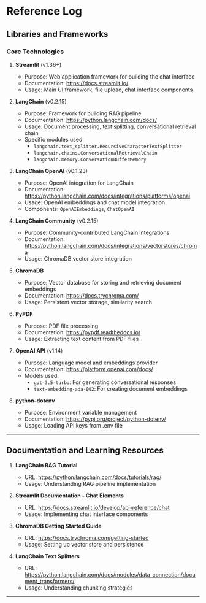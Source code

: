 # Reference Log

## Libraries and Frameworks

### Core Technologies

1. **Streamlit** (v1.36+)
   - Purpose: Web application framework for building the chat interface
   - Documentation: https://docs.streamlit.io/
   - Usage: Main UI framework, file upload, chat interface components

2. **LangChain** (v0.2.15)
   - Purpose: Framework for building RAG pipeline
   - Documentation: https://python.langchain.com/docs/
   - Usage: Document processing, text splitting, conversational retrieval chain
   - Specific modules used:
     - `langchain.text_splitter.RecursiveCharacterTextSplitter`
     - `langchain.chains.ConversationalRetrievalChain`
     - `langchain.memory.ConversationBufferMemory`

3. **LangChain OpenAI** (v0.1.23)
   - Purpose: OpenAI integration for LangChain
   - Documentation: https://python.langchain.com/docs/integrations/platforms/openai
   - Usage: OpenAI embeddings and chat model integration
   - Components: `OpenAIEmbeddings`, `ChatOpenAI`

4. **LangChain Community** (v0.2.15)
   - Purpose: Community-contributed LangChain integrations
   - Documentation: https://python.langchain.com/docs/integrations/vectorstores/chroma
   - Usage: ChromaDB vector store integration

5. **ChromaDB**
   - Purpose: Vector database for storing and retrieving document embeddings
   - Documentation: https://docs.trychroma.com/
   - Usage: Persistent vector storage, similarity search

6. **PyPDF**
   - Purpose: PDF file processing
   - Documentation: https://pypdf.readthedocs.io/
   - Usage: Extracting text content from PDF files

7. **OpenAI API** (v1.14)
   - Purpose: Language model and embeddings provider
   - Documentation: https://platform.openai.com/docs/
   - Models used:
     - `gpt-3.5-turbo`: For generating conversational responses
     - `text-embedding-ada-002`: For creating document embeddings

8. **python-dotenv**
   - Purpose: Environment variable management
   - Documentation: https://pypi.org/project/python-dotenv/
   - Usage: Loading API keys from .env file

---

## Documentation and Learning Resources

1. **LangChain RAG Tutorial**
   - URL: https://python.langchain.com/docs/tutorials/rag/
   - Usage: Understanding RAG pipeline implementation

2. **Streamlit Documentation - Chat Elements**
   - URL: https://docs.streamlit.io/develop/api-reference/chat
   - Usage: Implementing chat interface components

3. **ChromaDB Getting Started Guide**
   - URL: https://docs.trychroma.com/getting-started
   - Usage: Setting up vector store and persistence

4. **LangChain Text Splitters**
   - URL: https://python.langchain.com/docs/modules/data_connection/document_transformers/
   - Usage: Understanding chunking strategies

---

